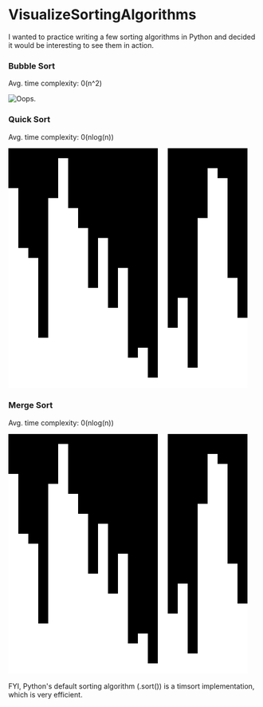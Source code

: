 # VisualizeSortingAlgorithms
I wanted to practice writing a few sorting algorithms in Python and decided it would be interesting to see them in action.
### Bubble Sort
Avg. time complexity: 0(n^2)

![Oops.](https://github.com/WilliamRWalsh/VisualizeSortingAlgorithms/blob/master/gifs/bubble_sort.gif)

### Quick Sort
Avg. time complexity: 0(nlog(n))

![Oops.](https://github.com/WilliamRWalsh/VisualizeSortingAlgorithms/blob/master/gifs/quick_sort.gif)
### Merge Sort
Avg. time complexity: 0(nlog(n))

![Oops.](https://github.com/WilliamRWalsh/VisualizeSortingAlgorithms/blob/master/gifs/merge_sort.gif)


FYI, Python's default sorting algorithm (.sort()) is a timsort implementation, which is very efficient.

